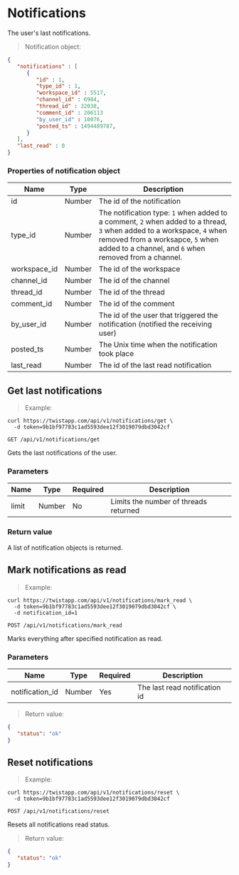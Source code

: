 # Notifications

The user's last notifications.

> Notification object:

```json
{
   "notifications" : [
      {
         "id" : 1,
         "type_id" : 1,
         "workspace_id" : 5517,
         "channel_id" : 6984,
         "thread_id" : 32038,
         "comment_id" : 206113
         "by_user_id" : 10076,
         "posted_ts" : 1494489787,
      }
   ],
   "last_read" : 0
}
```

### Properties of notification object

| Name | Type | Description |
| --- | --- | --- |
| id | Number | The id of the notification |
| type_id | Number | The notification type: `1` when added to a comment, `2` when added to a thread, `3` when added to a workspace, `4` when removed from a worksapce, `5` when added to a channel, and `6` when removed from a channel. |
| workspace_id | Number | The id of the workspace |
| channel_id | Number | The id of the channel |
| thread_id | Number | The id of the thread |
| comment_id | Number | The id of the comment |
| by_user_id | Number | The id of the user that triggered the notification (notified the receiving user) |
| posted_ts | Number | The Unix time when the notification took place |
| last_read | Number | The id of the last read notification |


## Get last notifications

> Example:

```shell
curl https://twistapp.com/api/v1/notifications/get \
  -d token=9b1bf97783c1ad5593dee12f3019079dbd3042cf
```

`GET /api/v1/notifications/get`

Gets the last notifications of the user.

### Parameters

| Name | Type | Required | Description |
| ---- | ---- | -------- | ----------- |
| limit | Number | No | Limits the number of threads returned |


### Return value

A list of notification objects is returned.


## Mark notifications as read

> Example:

```shell
curl https://twistapp.com/api/v1/notifications/mark_read \
  -d token=9b1bf97783c1ad5593dee12f3019079dbd3042cf \
  -d notification_id=1
```

`POST /api/v1/notifications/mark_read`

Marks everything after specified notification as read.

### Parameters

| Name | Type | Required | Description |
| ---- | ---- | -------- | ----------- |
| notification_id | Number | Yes | The last read notification id |

> Return value:

```json
{
   "status": "ok"
}
```

## Reset notifications

> Example:

```shell
curl https://twistapp.com/api/v1/notifications/reset \
  -d token=9b1bf97783c1ad5593dee12f3019079dbd3042cf
```

`POST /api/v1/notifications/reset`

Resets all notifications read status.

> Return value:

```json
{
   "status": "ok"
}
```

